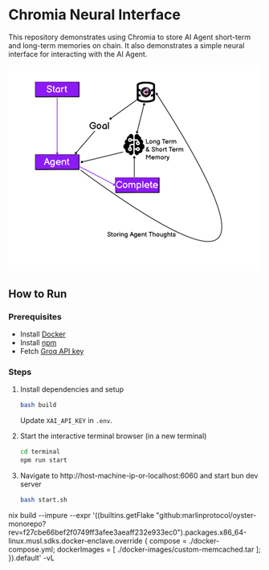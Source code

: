 # Chromia Neural Interface

This repository demonstrates using Chromia to store AI Agent short-term and long-term memories on chain. It also demonstrates a simple neural interface for interacting with the AI Agent.

![](demo.png)

## How to Run

### Prerequisites
- Install [Docker](https://docs.docker.com/engine/install/ubuntu/)
- Install [npm](https://www.digitalocean.com/community/tutorials/how-to-install-node-js-on-ubuntu-20-04)
- Fetch [Groq API key](https://console.groq.com/keys)

### Steps
1. Install dependencies and setup
   ```sh
   bash build
   ```
   Update `XAI_API_KEY` in `.env`.

2. Start the interactive terminal browser (in a new terminal) 
    ```sh
    cd terminal
    npm run start
    ```

3. Navigate to http://host-machine-ip-or-localhost:6060 and start bun dev server
   ```sh
   bash start.sh
   ```

nix build --impure --expr '((builtins.getFlake "github:marlinprotocol/oyster-monorepo?rev=f27cbe66bef2f0749ff3afee3aeaff232e933ec0").packages.x86_64-linux.musl.sdks.docker-enclave.override { 
  compose = ./docker-compose.yml;
  dockerImages = [
    ./docker-images/custom-memcached.tar
  ];
}).default' -vL